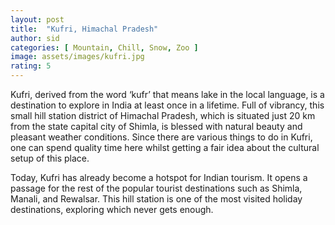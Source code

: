 ```yaml
---
layout: post
title:  "Kufri, Himachal Pradesh"
author: sid
categories: [ Mountain, Chill, Snow, Zoo ]
image: assets/images/kufri.jpg
rating: 5
---
```


Kufri, derived from the word ‘kufr’ that means lake in the local language, is a destination to explore in India at least once in a lifetime. Full of vibrancy, this small hill station district of Himachal Pradesh, which is situated just 20 km from the state capital city of Shimla, is blessed with natural beauty and pleasant weather conditions. Since there are various things to do in Kufri, one can spend quality time here whilst getting a fair idea about the cultural setup of this place.

Today, Kufri has already become a hotspot for Indian tourism. It opens a passage for the rest of the popular tourist destinations such as Shimla, Manali, and Rewalsar. This hill station is one of the most visited holiday destinations, exploring which never gets enough.

<div class="pa-carousel-widget" style="width:100%; height:480px; display:none;"
  data-link="https://traveltriangle.com/blog/things-to-do-in-kufri/"
  data-title="Kufri, Himachal Pradesh"
  data-description="Mountain, Chill, Snow, Zoo"
  data-delay="3">
  <object data="https://lh3.googleusercontent.com/QmRXq3z1wP_SPGUdnTw3_eQ0oP5jFWf_2xVLl4EsdDMHkHL5Wszw4TaZ6iEx0AqAWbW-6Ww_GCcLK2QpGnMgGon67jG0U2z7J69T3ZSjWSwGlc2Hc1SDpC5gouwMir7_6bGNV8tctZs=w1920-h1080"></object>
  <object data="https://lh3.googleusercontent.com/bivVRzZ6uEOTWyPMhg4o6jRirO2ML6pT0XZZePU7JzcrpnFq32JbEZkAp2xWpD5vW5DO2AztMz7kGIiV3e1Cb7osinoyWDmxxzfjiBFFcnCos4HeAGJ9hG1WbvxGEbDKZIXq6xRieMg=w1920-h1080"></object>
  <object data="https://lh3.googleusercontent.com/D8HAo3pC23qXCIPBO17pBSd3aPMoW7WRRCzLZzrvJgzvatrFXPd_vKG3kBe7Rcpp9rTemLSnfXS42T6T-5kQJ8125mg0vZOBUBZcclFxDWuEv_wm_9Ibuc8NIr_dOlrHIMCI7z64JM0=w1920-h1080"></object>
  <object data="https://lh3.googleusercontent.com/6mucfgECEYz-f-SGPqyfKA8t1rTiVL9PFLNls25LL6VMyfGnidPfA56yUXpAo5gZ4zevOovJ43x4Ag-iBiMQ8fTyHp3bzYrtivu7MS9BiEDShxgnqknaaDi7J5zAvY8My-jHdOK4C4k=w1920-h1080"></object>
  <object data="https://lh3.googleusercontent.com/LYx_VspJLpy8G74MzroId1VVUVgiPU0mHOsffzJF17uyxOYlDTaBWgEA34Ula8N8kkl3YcDkTFQK1vNpTDAt2eOBoBZviaE7qlGSCjQcuZzL3rE9qsd2zyhZvt5zT7N4PhYmB81OrB0=w1920-h1080"></object>
  <object data="https://lh3.googleusercontent.com/En7xBS4bjPMxhB1PmA3MjGI3AW6HmKuOlYT46XcMsImtUqeY3haB-vA7_W9H7COK_S9YKYu1pagbNb9AlxzncrZDm3wk7MEAoE2mbjB6J8q424POt1vnYzpACfNwCjPwKDUtrOtXdL4=w1920-h1080"></object>
  <object data="https://lh3.googleusercontent.com/cODWSI_LJPaH8mWg7TwdOVyl1RHFCjmGLHkN-9yLQ1RzFV6B12ENllaMP1-Ki8IzdfCmeQRRNSB_go7S2Nz26rYf-OH790OkHtRZS34MGxTXzmVlkOUHYmQ1KNoqWUkHAgGKXE16r1c=w1920-h1080"></object>
  <object data="https://lh3.googleusercontent.com/4-_PLtilTni3S8s_KSvz092WqyaugRb23nJXhv9lBi6MRAy3XpON7fzs2MBUnL5m8WOfJIf7M1EMZ5Q0aYMCVsqTSH44WaJdJjTSE2KXbaPlyEwMyUmou-V-rvtwXeRW2EHKJ46Oqy0=w1920-h1080"></object>
  <object data="https://lh3.googleusercontent.com/egIhF7J3ou8QyYW8blD_C1PSyXGJC1wTCNNGmcxVovyAa1p15XiR0t9LABDtTCyY7RbozLdgvSUIgLjKg9a1TmDQ7IIoaIqkRtb9eCY9PbRi8thdoTkTNPr9K7-2O4SEPKMWYfrY9P0=w1920-h1080"></object>
  <object data="https://lh3.googleusercontent.com/pG4OyS9_tbMe51-UGaIrzn0SPAbkJ1YNevw6SP_1JtDou5f8Y9j4xPqtMA5HQD_Ql7Z4IyImkZAbjxSqjVdjOzLsi-QuFEhC6hmEYljVRglOz9dwQ6bp5fwoCl_jtsWh1JX5DxXE378=w1920-h1080"></object>
  <object data="https://lh3.googleusercontent.com/zxoOWYkh6jUJBzeREzlpO1tQgXw7pRkOt2RuBv5_7YrXbeKfWeUhnib5Vt8e5F_jhNChE622409m3U1kBuAdg_Gey0EN8Pv9fNRfiJH-xyRZqFHHoFnXefRfb1TwWfpgy4EnKyXxVNg=w1920-h1080"></object>
  <object data="https://lh3.googleusercontent.com/HxjRMIUgLFfYyvuPjK-Iqkm-5Fv6R3uuum-tklUNCwfRvMy-iPH9n88rEyjlU7kIEdlX5pMybidG618N46Zm04VZh_CV-bfIoipZyJ_VbIbbrzM0u-UqJ-1F6_KwVKK6GwE_TYDGn5c=w1920-h1080"></object>
  <object data="https://lh3.googleusercontent.com/CIkPUDgVCBYIO9ku56gdFpm2kUR_ozlh-Kblr0EPSq1ioCFH2w7q6L231S80IgQH01KHF5U3dPdIDtDK5cVKLInS56D-ddI_wTqS0-KY5CJllzhBfWd7PrBLI3UvevqkJWFgcsMq8Do=w1920-h1080"></object>
  <object data="https://lh3.googleusercontent.com/xSyYcRdGlJ4-TboED6L1ls3bFJhK9Lqd_KzGDXP3CGWu92KoUPhwRJJYj3UJbJ0FgPpWrvSJ2Acw40o3n-L2PUfaiU3DP8nePvkpKXNQA7XXm2j8Mmu3XqoDyKK8wgWMD6iuau1rYG4=w1920-h1080"></object>
  <object data="https://lh3.googleusercontent.com/wDdlrKue8q--n8SrPmJoZPY-p3EoWo46JfHKUZ0nF1uYAVuq3L22B3ToCzkqMYp1LzC0XDw0P9F9iHPtdmNH9CtYL94cIvHGqb0OYXjOvBYEB9E31YWlf2OyvjnBogJLMiBvpSt-Q8M=w1920-h1080"></object>
  
</div>
